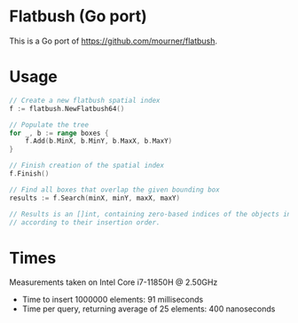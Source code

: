 # Flatbush (Go port)

This is a Go port of https://github.com/mourner/flatbush.

# Usage

```go
// Create a new flatbush spatial index
f := flatbush.NewFlatbush64()

// Populate the tree
for _, b := range boxes {
	f.Add(b.MinX, b.MinY, b.MaxX, b.MaxY)
}

// Finish creation of the spatial index
f.Finish()

// Find all boxes that overlap the given bounding box
results := f.Search(minX, minY, maxX, maxY)

// Results is an []int, containing zero-based indices of the objects in the tree,
// according to their insertion order.
```

# Times

Measurements taken on Intel Core i7-11850H @ 2.50GHz

- Time to insert 1000000 elements: 91 milliseconds
- Time per query, returning average of 25 elements: 400 nanoseconds
